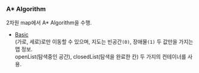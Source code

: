 ### A\* Algorithm

2차원 map에서 A\* Algorithm을 수행.

* [Basic](https://github.com/musicianZem/usefulAlgorithm/blob/master/A_Star_Algorithm/basic.cpp)  
(가로, 세로)로만 이동할 수 있으며, 지도는 빈공간`(0)`, 장애물`(1)` 두 값만을 가지는 맵 정보.  
openList(탐색중인 공간), closedList(탐색을 완료한 칸) 두 가지의 컨테이너를 사용.  
